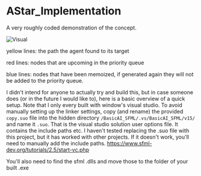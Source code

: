 # AStar_Implementation
A very roughly coded demonstration of the concept.

![Visual](https://i.imgur.com/X9FZfsV.gif)

yellow lines: the path the agent found to its target

red lines: nodes that are upcoming in the priority queue

blue lines: nodes that have been memoized, if generated again they will not be added to the priority queue.

I didn't intend for anyone to actually try and build this, but in case someone does (or in the future I would like to), here is a basic overview of a quick setup. Note that I only every built with window's visual studio. To avoid manually setting up the linker settings, copy (and rename) the provided ```copy.suo``` file into the hidden directory `/BasicAI_SFML/.vs/BasicAI_SFML/v15/` and name it ```.suo```. That is the visual studio solution user options file. It contains the include paths etc. I haven't tested replacing the .suo file with this project, but it has worked with other projects. If it doesn't work, you'll need to manually add the include paths. https://www.sfml-dev.org/tutorials/2.5/start-vc.php 

You'll also need to find the sfml .dlls and move those to the folder of your built .exe

